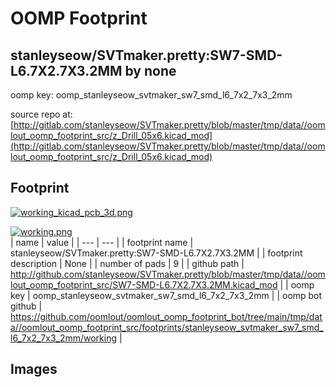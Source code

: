 # OOMP Footprint  
## stanleyseow/SVTmaker.pretty:SW7-SMD-L6.7X2.7X3.2MM  by none  
  
oomp key: oomp_stanleyseow_svtmaker_sw7_smd_l6_7x2_7x3_2mm  
  
source repo at: [http://gitlab.com/stanleyseow/SVTmaker.pretty/blob/master/tmp/data//oomlout_oomp_footprint_src/z_Drill_05x6.kicad_mod](http://gitlab.com/stanleyseow/SVTmaker.pretty/blob/master/tmp/data//oomlout_oomp_footprint_src/z_Drill_05x6.kicad_mod)  
## Footprint  
  
[![working_kicad_pcb_3d.png](working_kicad_pcb_3d_600.png)](working_kicad_pcb_3d.png)  
  
[![working.png](working_600.png)](working.png)  
| name | value | 
| --- | --- | 
| footprint name | stanleyseow/SVTmaker.pretty:SW7-SMD-L6.7X2.7X3.2MM | 
| footprint description | None | 
| number of pads | 9 | 
| github path | http://github.com/stanleyseow/SVTmaker.pretty/blob/master/tmp/data//oomlout_oomp_footprint_src/SW7-SMD-L6.7X2.7X3.2MM.kicad_mod | 
| oomp key | oomp_stanleyseow_svtmaker_sw7_smd_l6_7x2_7x3_2mm | 
| oomp bot github | https://github.com/oomlout/oomlout_oomp_footprint_bot/tree/main/tmp/data//oomlout_oomp_footprint_src/footprints/stanleyseow_svtmaker_sw7_smd_l6_7x2_7x3_2mm/working | 
## Images  
